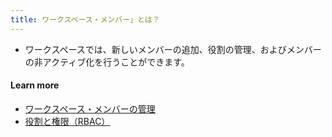 ```yaml
---
title: ワークスペース・メンバー」とは？
---
```


- ワークスペースでは、新しいメンバーの追加、役割の管理、およびメンバーの非アクティブ化を行うことができます。

#### Learn more

- [ワークスペース・メンバーの管理](https://www.bytebase.com/docs/get-started/step-by-step/manage-members)
- [役割と権限（RBAC）](https://www.bytebase.com/docs/concepts/roles-and-permissions)
